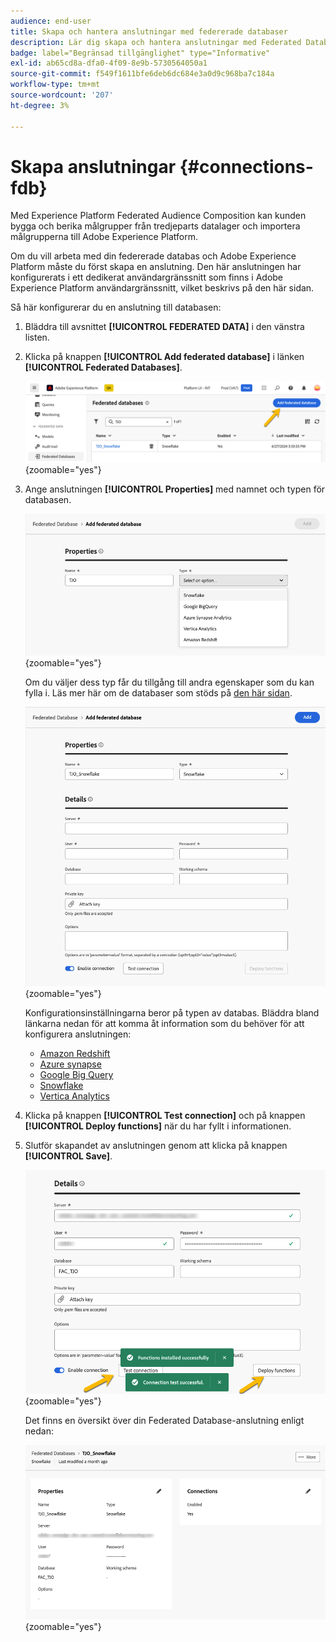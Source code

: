 ```yaml
---
audience: end-user
title: Skapa och hantera anslutningar med federerade databaser
description: Lär dig skapa och hantera anslutningar med Federated Databases
badge: label="Begränsad tillgänglighet" type="Informative"
exl-id: ab65cd8a-dfa0-4f09-8e9b-5730564050a1
source-git-commit: f549f1611bfe6deb6dc684e3a0d9c968ba7c184a
workflow-type: tm+mt
source-wordcount: '207'
ht-degree: 3%

---
```


# Skapa anslutningar {#connections-fdb}

Med Experience Platform Federated Audience Composition kan kunden bygga och berika målgrupper från tredjeparts datalager och importera målgrupperna till Adobe Experience Platform.

Om du vill arbeta med din federerade databas och Adobe Experience Platform måste du först skapa en anslutning. Den här anslutningen har konfigurerats i ett dedikerat användargränssnitt som finns i Adobe Experience Platform användargränssnitt, vilket beskrivs på den här sidan.

Så här konfigurerar du en anslutning till databasen:

1. Bläddra till avsnittet **[!UICONTROL FEDERATED DATA]** i den vänstra listen.

1. Klicka på knappen **[!UICONTROL Add federated database]** i länken **[!UICONTROL Federated Databases]**.

   ![](assets/connections_list.png){zoomable="yes"}

1. Ange anslutningen **[!UICONTROL Properties]** med namnet och typen för databasen.

   ![](assets/connections_name.png){zoomable="yes"}

   Om du väljer dess typ får du tillgång till andra egenskaper som du kan fylla i. Läs mer här om de databaser som stöds på [den här sidan](federated-db.md).

   ![](assets/connections_details.png){zoomable="yes"}

   Konfigurationsinställningarna beror på typen av databas. Bläddra bland länkarna nedan för att komma åt information som du behöver för att konfigurera anslutningen:

   * [Amazon Redshift](federated-db.md#amazon-redshift)
   * [Azure synapse](federated-db.md#azure-synapse-redshift)
   * [Google Big Query](federated-db.md#google-big-query)
   * [Snowflake](federated-db.md#snowflake)
   * [Vertica Analytics](federated-db.md#vertica-analytics)

1. Klicka på knappen **[!UICONTROL Test connection]** och på knappen **[!UICONTROL Deploy functions]** när du har fyllt i informationen.

1. Slutför skapandet av anslutningen genom att klicka på knappen **[!UICONTROL Save]**.

   ![](assets/connections_testdeploy.png){zoomable="yes"}

   Det finns en översikt över din Federated Database-anslutning enligt nedan:

   ![](assets/connections_overview.png){zoomable="yes"}
